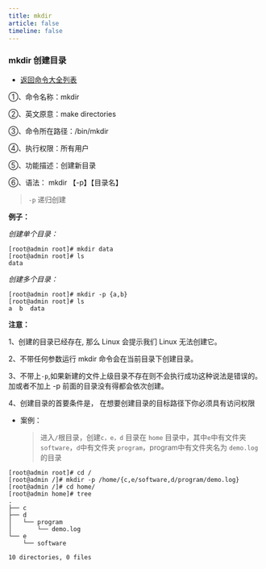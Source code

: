 ```yaml
---
title: mkdir
article: false
timeline: false
---
```

### mkdir 创建目录

- [返回命令大全列表](../command.md#文件管理)

①、命令名称：mkdir

②、英文原意：make directories

③、命令所在路径：/bin/mkdir

④、执行权限：所有用户

⑤、功能描述：创建新目录

⑥、语法： mkdir 【-p】【目录名】

> `-p` 递归创建

**例子：**

*创建单个目录：*

```shell
[root@admin root]# mkdir data
[root@admin root]# ls
data
```

*创建多个目录：*

```shell
[root@admin root]# mkdir -p {a,b}
[root@admin root]# ls
a  b  data
```

**注意：**

1、创建的目录已经存在, 那么 Linux 会提示我们 Linux 无法创建它。

2、不带任何参数运行 mkdir 命令会在当前目录下创建目录。

3、不带上`-p`,如果新建的文件上级目录不存在则不会执行成功这种说法是错误的。加或者不加上 -p 前面的目录没有得都会依次创建。

4、创建目录的首要条件是， 在想要创建目录的目标路径下你必须具有访问权限

- 案例：

  > 进入`/`根目录，创建`c，e，d` 目录在 `home` 目录中，其中`e`中有文件夹 `software`，`d`中有文件夹 `program`，program中有文件夹名为 `demo.log` 的目录

```shell
[root@admin root]# cd /
[root@admin /]# mkdir -p /home/{c,e/software,d/program/demo.log}
[root@admin /]# cd home/
[root@admin home]# tree
.
├── c
├── d
│   └── program
│       └── demo.log
└── e
    └── software

10 directories, 0 files
```
